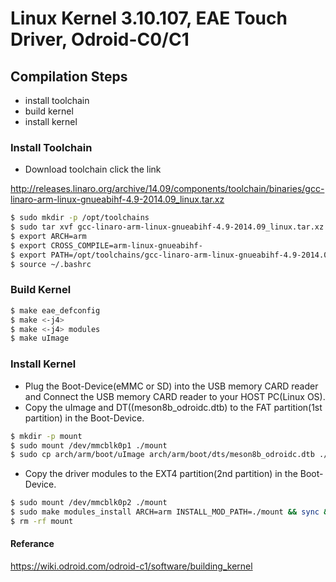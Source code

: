 # Linux Kernel 3.10.107, EAE Touch Driver, Odroid-C0/C1

## Compilation Steps 
- install toolchain
- build kernel
- install kernel

### Install Toolchain
- Download toolchain click the link

http://releases.linaro.org/archive/14.09/components/toolchain/binaries/gcc-linaro-arm-linux-gnueabihf-4.9-2014.09_linux.tar.xz

```sh
$ sudo mkdir -p /opt/toolchains
$ sudo tar xvf gcc-linaro-arm-linux-gnueabihf-4.9-2014.09_linux.tar.xz -C /opt/toolchains/
$ export ARCH=arm
$ export CROSS_COMPILE=arm-linux-gnueabihf-
$ export PATH=/opt/toolchains/gcc-linaro-arm-linux-gnueabihf-4.9-2014.09_linux/bin/:$PATH
$ source ~/.bashrc
```
### Build Kernel

```sh
$ make eae_defconfig
$ make <-j4>
$ make <-j4> modules
$ make uImage
```

### Install Kernel

- Plug the Boot-Device(eMMC or SD) into the USB memory CARD reader and Connect the USB memory CARD reader to your HOST PC(Linux OS).
- Copy the uImage and DT((meson8b_odroidc.dtb) to the FAT partition(1st partition) in the Boot-Device.

```sh
$ mkdir -p mount
$ sudo mount /dev/mmcblk0p1 ./mount
$ sudo cp arch/arm/boot/uImage arch/arm/boot/dts/meson8b_odroidc.dtb ./mount && sync && sudo umount ./mount
```
- Copy the driver modules to the EXT4 partition(2nd partition) in the Boot-Device.

```sh
$ sudo mount /dev/mmcblk0p2 ./mount
$ sudo make modules_install ARCH=arm INSTALL_MOD_PATH=./mount && sync && sudo umount ./mount
$ rm -rf mount
```

#### Referance
https://wiki.odroid.com/odroid-c1/software/building_kernel